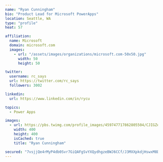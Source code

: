 ```yaml
---
name: "Ryan Cunningham"
bio: "Product Lead for Microsoft PowerApps"
location: Seattle, WA
type: "profile"
heat: 57

affiliation:
  name: Microsoft
  domain: microsoft.com
  images:
    - url: "/assets/images/organizations/microsoft.com-50x50.jpg"
      width: 50
      height: 50

twitter:
  username: rc_says
  url: https://twitter.com/rc_says
  followers: 3002

linkedin:
  url: https://www.linkedin.com/in/rycu

topics:
  - Power Apps

images:
  - url: https://pbs.twimg.com/profile_images/459747717862805504/CJIGZejd_400x400.png
    width: 400
    height: 400
    isCached: true
    title: "Ryan Cunningham"

secured: "7vsjjQe4rMyP4db0Svr7GiQAFgSvYXQydhgzeBWJ6CCf/J3MXXpkdjHswxM8DkGDyqOk4FGmXPCTxtVLTMvVi5j9c0N5LwFFz4AaeRu9CW3LFetZC4IznGy4SuHQ2BNcNGTwwl6qbKYz4VXOxDgzPPxT+4mBgG6xgh8lAdKWu3V7/ahqDaFv49oeui4qGLIxbCvCwV51ye18iUMj1IwqL0Ky3sjuFBoumdEO6zbUqXgaenrsQqb/YGLFdtpsF2XEIQP3vCUz4c2Z+ddNkwBusxg6DzSJwDBbnDqEvpH7WWrGwf817G40muotoY2jKo+Y07Vndd3ROA+V9X9TlwyFEpi0MZGVor2LEqrZdXz12YZV/LbIRc4KKwal+VRNd45D1f+dBBN0pjec38YtrebTFm0ryVMzMgxrLqe7hbkxq4g=;JWaQ/9UFV0VMBJQp3u5FTw=="
---
```


